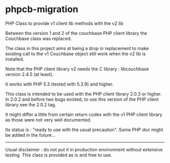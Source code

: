 phpcb-migration
===============

PHP Class to provide v1 client lib methods with the v2 lib

Between the version 1 and 2 of the couchbase PHP client library the Couchbase class was replaced.

The class in this project aims at being a drop in replacement to make existing call to the v1 Couchbase object still work when the v2 lib is installed.


Note that the PHP client library v2 needs the C library : libcouchbase version 2.4.5 (at least).

It works with PHP 5.3 (tested with 5.3.9) and higher.

This class is intended to be used with the PHP client library 2.0.3 or higher. In 2.0.2 and before two bugs existed, to use this version of the PHP client library see the 2.0.2 tag.

It might differ a little from certain return codes with the v1 PHP client library as those were not very well documented.

Its status is : "ready to use with the usual precaution". Some PHP doc might be added in the future...


---

Usual disclaimer : do not put it in production environment without extensive testing. This class is provided as is and free to use.
